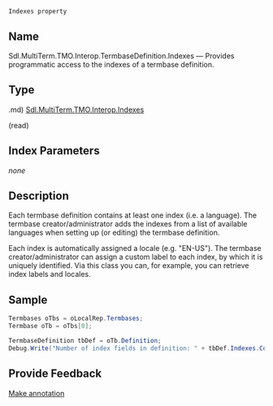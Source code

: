 

# 
    Indexes property




## Name

Sdl.MultiTerm.TMO.Interop.TermbaseDefinition.Indexes —          Provides programmatic access to the indexes of a termbase definition.



## Type
.md)
[Sdl.MultiTerm.TMO.Interop.Indexes](Sdl.MultiTerm.TMO.Interop.Indexes.md)

(read)



## Index Parameters
*none*


## Description



Each termbase definition contains at least one index (i.e. a language). The termbase creator/administrator adds the indexes from a list of available languages when setting up (or editing) the termbase definition.

Each index is automatically assigned a locale (e.g. "EN-US"). The termbase creator/administrator can assign a custom label to each index, by which it is uniquely identified. Via this class you can, for example, you can retrieve index labels and locales.



## Sample


```cs
Termbases oTbs = oLocalRep.Termbases;
Termbase oTb = oTbs[0];

TermbaseDefinition tbDef = oTb.Definition;
Debug.Write("Number of index fields in definition: " + tbDef.Indexes.Count.ToString());
```



## Provide Feedback

[Make annotation](mailto:sdk-feedback@sdl.com&amp;subject=Reference%20for%20Sdl.MultiTerm.TMO.Interop.TermbaseDefinition.Indexes)

